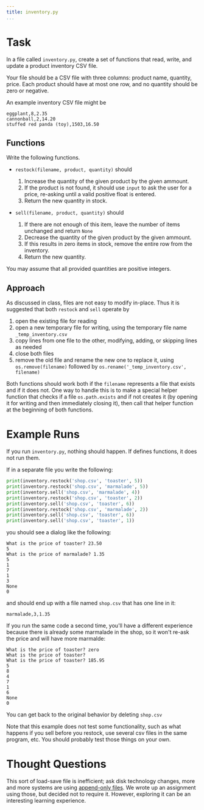 ```yaml
---
title: inventory.py
...
```


# Task

In a file called `inventory.py`, create a set of functions that read, write, and update a product inventory CSV file.

Your file should be a CSV file with three columns: product name, quantity, price.
Each product should have at most one row, and no quantity should be zero or negative.

An example inventory CSV file might be

````
eggplant,8,2.35
cannonball,2,14.20
stuffed red panda (toy),1503,16.50
````

## Functions

Write the following functions.

-   `restock(filename, product, quantity)` should 
    
    1.  Increase the quantity of the given product by the given ammount.
    2.  If the product is not found, it should use `input` to ask the user for a price, re-asking until a valid positive float is entered.
    3.  Return the new quantity in stock.

-   `sell(filename, product, quantity)` should 
    
    1.  If there are not enough of this item, leave the number of items unchanged and return `None`
    2.  Decrease the quantity of the given product by the given ammount.
    3.  If this results in zero items in stock, remove the entire row from the inventory.
    4.  Return the new quantity.

You may assume that all provided quantities are positive integers.

## Approach

As discussed in class, files are not easy to modify in-place.
Thus it is suggested that both `restock` and `sell` operate by

1.  open the existing file for reading
2.  open a new temporary file for writing, using the temporary file name `_temp_inventory.csv`
3.  copy lines from one file to the other, modifying, adding, or skipping lines as needed
4.  close both files
5.  remove the old file and rename the new one to replace it, using `os.remove(filename)` followed by `os.rename('_temp_inventory.csv', filename)`

Both functions should work both if the `filename` represents a file that exists and if it does not.
One way to handle this is to make a special helper function that checks if a file `os.path.exists` and if not creates it (by opening it for writing and then immediately closing it), then call that helper function at the beginning of both functions.

# Example Runs

If you run `inventory.py`, nothing should happen.  If defines functions, it does not run them.

If in a separate file you write the following:

````python
print(inventory.restock('shop.csv', 'toaster', 5))
print(inventory.restock('shop.csv', 'marmalade', 5))
print(inventory.sell('shop.csv', 'marmalade', 4))
print(inventory.restock('shop.csv', 'toaster', 2))
print(inventory.sell('shop.csv', 'toaster', 6))
print(inventory.restock('shop.csv', 'marmalade', 2))
print(inventory.sell('shop.csv', 'toaster', 6))
print(inventory.sell('shop.csv', 'toaster', 1))
````

you should see a dialog like the following:

````
What is the price of toaster? 23.50
5
What is the price of marmalade? 1.35
5
1
7
1
3
None
0
````

and should end up with a file named `shop.csv` that has one line in it:

````
marmalade,3,1.35
````

If you run the same code a second time, you'll have a different experience because there is already some marmalade in the shop, so it won't re-ask the price and will have more marmalde:

````
What is the price of toaster? zero
What is the price of toaster? 
What is the price of toaster? 185.95
5
8
4
7
1
6
None
0
````

You can get back to the original behavior by deleting `shop.csv`

Note that this example does not test some functionality, such as what happens if you sell before you restock, use several csv files in the same program, etc.
You should probably test those things on your own.

# Thought Questions

This sort of load-save file is inefficient; ask disk technology changes, more and more systems are using [append-only files](append-only.html).
We wrote up an assignment using those, but decided not to require it.
However, exploring it can be an interesting learning experience.
